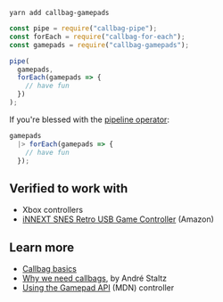 ```
yarn add callbag-gamepads
```

```javascript
const pipe = require("callbag-pipe");
const forEach = require("callbag-for-each");
const gamepads = require("callbag-gamepads");

pipe(
  gamepads,
  forEach(gamepads => {
    // have fun
  })
);
```

If you're blessed with the [pipeline operator](https://github.com/tc39/proposal-pipeline-operator):

```javascript
gamepads
  |> forEach(gamepads => {
    // have fun
  });
```

## Verified to work with

* Xbox controllers
* [iNNEXT SNES Retro USB Game Controller](http://a.co/hgkJPTZ) (Amazon)

## Learn more

* [Callbag basics](https://github.com/staltz/callbag-basics)
* [Why we need callbags](https://staltz.com/why-we-need-callbags.html), by André Staltz
* [Using the Gamepad API](https://developer.mozilla.org/en-US/docs/Web/API/Gamepad_API/Using_the_Gamepad_API) (MDN)
controller
